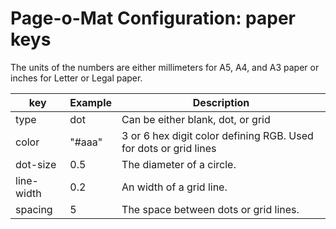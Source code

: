 # Page-o-Mat Configuration: paper keys

The units of the numbers are either millimeters for A5, A4, and A3 paper or inches for Letter or Legal paper.

|key|Example|Description|
|---|-------|-----------|
|type|dot|Can be either blank, dot, or grid|
|color|"#aaa"|3 or 6 hex digit color defining RGB. Used for dots or grid lines|
|dot-size|0.5|The diameter of a circle.|
|line-width|0.2|An width of a grid line.|
|spacing|5|The space between dots or grid lines.|
